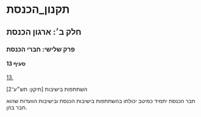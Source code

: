 # תקנון_הכנסת

## חלק ב׳: ארגון הכנסת

### פרק שלישי: חברי הכנסת

#### סעיף 13

[13.](https://he.wikisource.org/wiki/%D7%AA%D7%A7%D7%A0%D7%95%D7%9F_%D7%94%D7%9B%D7%A0%D7%A1%D7%AA#%D7%A1%D7%A2%D7%99%D7%A3_13)

השתתפות בישיבות [תיקון: תש״ע־2]

חבר הכנסת יתמיד כמיטב יכולתו בהשתתפות בישיבות הכנסת ובישיבות הוועדות שהוא חבר בהן.